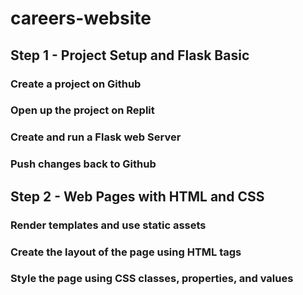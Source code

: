 # careers-website

## Step 1 - Project Setup and Flask Basic 
### Create a project on Github
### Open up the project on Replit
### Create and run a Flask web Server 
### Push changes back to Github 

## Step 2 - Web Pages with HTML and CSS 
### Render templates and use static assets 
### Create the layout of the page using HTML tags 
### Style the page using CSS classes, properties, and values
